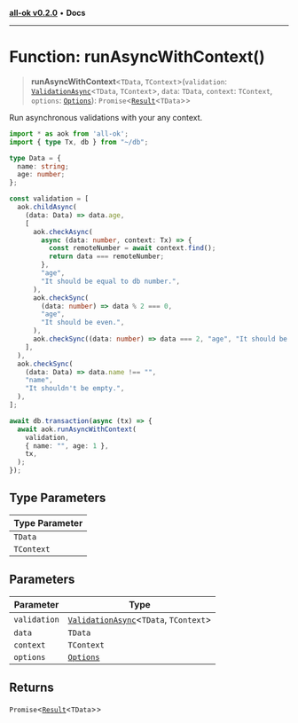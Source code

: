 [**all-ok v0.2.0**](../README.md) • **Docs**

***

# Function: runAsyncWithContext()

> **runAsyncWithContext**\<`TData`, `TContext`\>(`validation`: [`ValidationAsync`](../type-aliases/ValidationAsync.md)\<`TData`, `TContext`\>, `data`: `TData`, `context`: `TContext`, `options`: [`Options`](../type-aliases/Options.md)): `Promise`\<[`Result`](../type-aliases/Result.md)\<`TData`\>\>

Run asynchronous validations with your any context.

```ts
import * as aok from 'all-ok';
import { type Tx, db } from "~/db";

type Data = {
  name: string;
  age: number;
};

const validation = [
  aok.childAsync(
    (data: Data) => data.age,
    [
      aok.checkAsync(
        async (data: number, context: Tx) => {
          const remoteNumber = await context.find();
          return data === remoteNumber;
        },
        "age",
        "It should be equal to db number.",
      ),
      aok.checkSync(
        (data: number) => data % 2 === 0,
        "age",
        "It should be even.",
      ),
      aok.checkSync((data: number) => data === 2, "age", "It should be 2."),
    ],
  ),
  aok.checkSync(
    (data: Data) => data.name !== "",
    "name",
    "It shouldn't be empty.",
  ),
];

await db.transaction(async (tx) => {
  await aok.runAsyncWithContext(
    validation,
    { name: "", age: 1 },
    tx,
  );
});
```

## Type Parameters

| Type Parameter |
| ------ |
| `TData` |
| `TContext` |

## Parameters

| Parameter | Type |
| ------ | ------ |
| `validation` | [`ValidationAsync`](../type-aliases/ValidationAsync.md)\<`TData`, `TContext`\> |
| `data` | `TData` |
| `context` | `TContext` |
| `options` | [`Options`](../type-aliases/Options.md) |

## Returns

`Promise`\<[`Result`](../type-aliases/Result.md)\<`TData`\>\>
